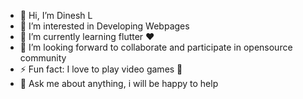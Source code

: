 - 👋 Hi, I’m Dinesh L
- 👀 I’m interested in Developing Webpages
- 🌱 I’m currently learning flutter ❤
- 👯 I’m looking forward to collaborate and participate in opensource community
- ⚡ Fun fact: I love to play video games 🤔
- 💬 Ask me about anything, i will be happy to help 

<!---
Dineshlokesh0406/Dineshlokesh0406 is a ✨ special ✨ repository because its `README.md` (this file) appears on your GitHub profile.
You can click the Preview link to take a look at your changes.
--->
<script data-name="BMC-Widget" data-cfasync="false" src="https://cdnjs.buymeacoffee.com/1.0.0/widget.prod.min.js" data-id="dineshlokesh" data-description="Support me on Buy me a coffee!" data-message="Buy me a coffe to support and Inspire me to do more extra works." data-color="#5F7FFF" data-position="Right" data-x_margin="18" data-y_margin="18"></script>
